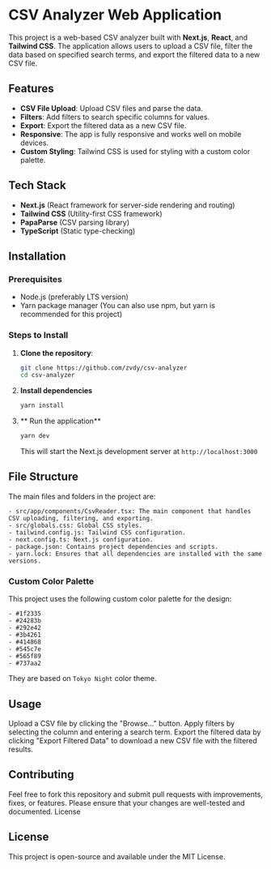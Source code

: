 # CSV Analyzer Web Application

This project is a web-based CSV analyzer built with **Next.js**, **React**, and **Tailwind CSS**. The application allows users to upload a CSV file, filter the data based on specified search terms, and export the filtered data to a new CSV file.

## Features

- **CSV File Upload**: Upload CSV files and parse the data.
- **Filters**: Add filters to search specific columns for values.
- **Export**: Export the filtered data as a new CSV file.
- **Responsive**: The app is fully responsive and works well on mobile devices.
- **Custom Styling**: Tailwind CSS is used for styling with a custom color palette.

## Tech Stack

- **Next.js** (React framework for server-side rendering and routing)
- **Tailwind CSS** (Utility-first CSS framework)
- **PapaParse** (CSV parsing library)
- **TypeScript** (Static type-checking)

## Installation


### Prerequisites

- Node.js (preferably LTS version)
- Yarn package manager (You can also use npm, but yarn is recommended for this project)

### Steps to Install

1. **Clone the repository**:
   ```bash
   git clone https://github.com/zvdy/csv-analyzer
   cd csv-analyzer
   ```

2. **Install dependencies**
    ```bash
    yarn install
    ```

3. ** Run the application**

    ```bash
    yarn dev
    ```

    This will start the Next.js development server at `http://localhost:3000`

## File Structure

The main files and folders in the project are:

    - src/app/components/CsvReader.tsx: The main component that handles CSV uploading, filtering, and exporting.
    - src/globals.css: Global CSS styles.
    - tailwind.config.js: Tailwind CSS configuration.
    - next.config.ts: Next.js configuration.
    - package.json: Contains project dependencies and scripts.
    - yarn.lock: Ensures that all dependencies are installed with the same versions.

### Custom Color Palette

This project uses the following custom color palette for the design:

    - #1f2335
    - #24283b
    - #292e42
    - #3b4261
    - #414868
    - #545c7e
    - #565f89
    - #737aa2

They are based on `Tokyo Night` color theme.

## Usage

Upload a CSV file by clicking the "Browse..." button.
Apply filters by selecting the column and entering a search term.
Export the filtered data by clicking "Export Filtered Data" to download a new CSV file with the filtered results.

## Contributing

Feel free to fork this repository and submit pull requests with improvements, fixes, or features. Please ensure that your changes are well-tested and documented.
License

## License
This project is open-source and available under the MIT License.